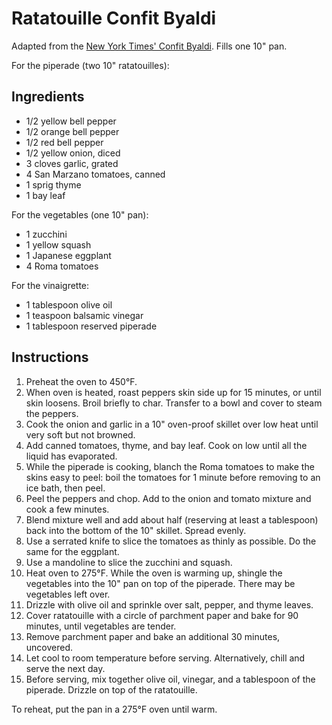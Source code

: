 # Ratatouille Confit Byaldi

Adapted from the [New York Times' Confit Byaldi](http://www.nytimes.com/2007/06/13/dining/131rrex.html). Fills one 10" pan.

For the piperade (two 10" ratatouilles):
## Ingredients

- 1/2 yellow bell pepper
- 1/2 orange bell pepper
- 1/2 red bell pepper
- 1/2 yellow onion, diced
- 3 cloves garlic, grated
- 4 San Marzano tomatoes, canned
- 1 sprig thyme
- 1 bay leaf

For the vegetables (one 10" pan):
- 1 zucchini
- 1 yellow squash
- 1 Japanese eggplant
- 4 Roma tomatoes

For the vinaigrette:
- 1 tablespoon olive oil
- 1 teaspoon balsamic vinegar
- 1 tablespoon reserved piperade

## Instructions

1. Preheat the oven to 450&deg;F.
2. When oven is heated, roast peppers skin side up for 15 minutes, or until skin loosens. Broil briefly to char. Transfer to a bowl and cover to steam the peppers.
3. Cook the onion and garlic in a 10" oven-proof skillet over low heat until very soft but not browned.
4. Add canned tomatoes, thyme, and bay leaf. Cook on low until all the liquid has evaporated.
5. While the piperade is cooking, blanch the Roma tomatoes to make the skins easy to peel: boil the tomatoes for 1 minute before removing to an ice bath, then peel.
6. Peel the peppers and chop. Add to the onion and tomato mixture and cook a few minutes.
7. Blend mixture well and add about half (reserving at least a tablespoon) back into the bottom of the 10" skillet. Spread evenly.
8. Use a serrated knife to slice the tomatoes as thinly as possible. Do the same for the eggplant.
9. Use a mandoline to slice the zucchini and squash.
10. Heat oven to 275&deg;F. While the oven is warming up, shingle the vegetables into the 10" pan on top of the piperade. There may be vegetables left over.
11. Drizzle with olive oil and sprinkle over salt, pepper, and thyme leaves.
12. Cover ratatouille with a circle of parchment paper and bake for 90 minutes, until vegetables are tender.
13. Remove parchment paper and bake an additional 30 minutes, uncovered.
14. Let cool to room temperature before serving. Alternatively, chill and serve the next day.
15. Before serving, mix together olive oil, vinegar, and a tablespoon of the piperade. Drizzle on top of the ratatouille.

To reheat, put the pan in a 275&deg;F oven until warm.
